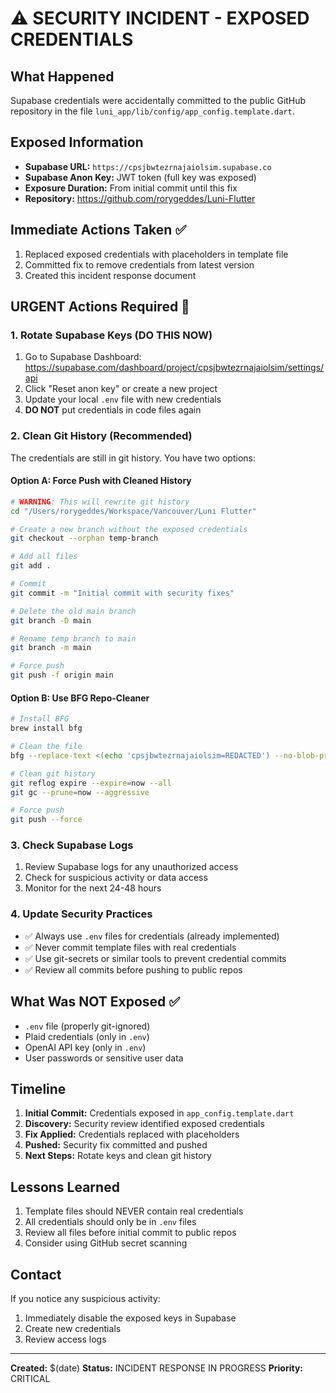 # ⚠️ SECURITY INCIDENT - EXPOSED CREDENTIALS

## What Happened
Supabase credentials were accidentally committed to the public GitHub repository in the file `luni_app/lib/config/app_config.template.dart`.

## Exposed Information
- **Supabase URL:** `https://cpsjbwtezrnajaiolsim.supabase.co`
- **Supabase Anon Key:** JWT token (full key was exposed)
- **Exposure Duration:** From initial commit until this fix
- **Repository:** https://github.com/rorygeddes/Luni-Flutter

## Immediate Actions Taken ✅
1. Replaced exposed credentials with placeholders in template file
2. Committed fix to remove credentials from latest version
3. Created this incident response document

## URGENT Actions Required 🚨

### 1. Rotate Supabase Keys (DO THIS NOW)
1. Go to Supabase Dashboard: https://supabase.com/dashboard/project/cpsjbwtezrnajaiolsim/settings/api
2. Click "Reset anon key" or create a new project
3. Update your local `.env` file with new credentials
4. **DO NOT** put credentials in code files again

### 2. Clean Git History (Recommended)
The credentials are still in git history. You have two options:

#### Option A: Force Push with Cleaned History
```bash
# WARNING: This will rewrite git history
cd "/Users/rorygeddes/Workspace/Vancouver/Luni Flutter"

# Create a new branch without the exposed credentials
git checkout --orphan temp-branch

# Add all files
git add .

# Commit
git commit -m "Initial commit with security fixes"

# Delete the old main branch
git branch -D main

# Rename temp branch to main
git branch -m main

# Force push
git push -f origin main
```

#### Option B: Use BFG Repo-Cleaner
```bash
# Install BFG
brew install bfg

# Clean the file
bfg --replace-text <(echo 'cpsjbwtezrnajaiolsim=REDACTED') --no-blob-protection .

# Clean git history
git reflog expire --expire=now --all
git gc --prune=now --aggressive

# Force push
git push --force
```

### 3. Check Supabase Logs
1. Review Supabase logs for any unauthorized access
2. Check for suspicious activity or data access
3. Monitor for the next 24-48 hours

### 4. Update Security Practices
- ✅ Always use `.env` files for credentials (already implemented)
- ✅ Never commit template files with real credentials
- ✅ Use git-secrets or similar tools to prevent credential commits
- ✅ Review all commits before pushing to public repos

## What Was NOT Exposed ✅
- `.env` file (properly git-ignored)
- Plaid credentials (only in `.env`)
- OpenAI API key (only in `.env`)
- User passwords or sensitive user data

## Timeline
1. **Initial Commit:** Credentials exposed in `app_config.template.dart`
2. **Discovery:** Security review identified exposed credentials
3. **Fix Applied:** Credentials replaced with placeholders
4. **Pushed:** Security fix committed and pushed
5. **Next Steps:** Rotate keys and clean git history

## Lessons Learned
1. Template files should NEVER contain real credentials
2. All credentials should only be in `.env` files
3. Review all files before initial commit to public repos
4. Consider using GitHub secret scanning

## Contact
If you notice any suspicious activity:
1. Immediately disable the exposed keys in Supabase
2. Create new credentials
3. Review access logs

---

**Created:** $(date)
**Status:** INCIDENT RESPONSE IN PROGRESS
**Priority:** CRITICAL

